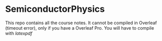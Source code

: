 # SemiconductorPhysics
This repo contains all the course notes. It cannot be compiled in Overleaf (timeout error), only if you have a Overleaf Pro. You will have to compile with $latexpdf$
